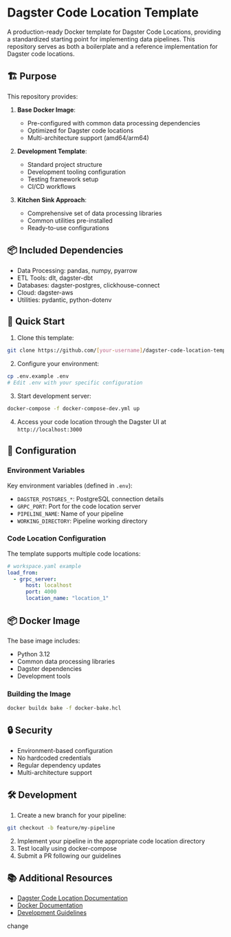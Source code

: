 # Dagster Code Location Template

A production-ready Docker template for Dagster Code Locations, providing a standardized starting point for implementing data pipelines. This repository serves as both a boilerplate and a reference implementation for Dagster code locations.

## 🏗️ Purpose

This repository provides:

1. **Base Docker Image**:
   - Pre-configured with common data processing dependencies
   - Optimized for Dagster code locations
   - Multi-architecture support (amd64/arm64)

2. **Development Template**:
   - Standard project structure
   - Development tooling configuration
   - Testing framework setup
   - CI/CD workflows

3. **Kitchen Sink Approach**:
   - Comprehensive set of data processing libraries
   - Common utilities pre-installed
   - Ready-to-use configurations

## 📦 Included Dependencies

- Data Processing: pandas, numpy, pyarrow
- ETL Tools: dlt, dagster-dbt
- Databases: dagster-postgres, clickhouse-connect
- Cloud: dagster-aws
- Utilities: pydantic, python-dotenv

## 🚀 Quick Start

1. Clone this template:

```bash
git clone https://github.com/[your-username]/dagster-code-location-template
```

2. Configure your environment:

```bash
cp .env.example .env
# Edit .env with your specific configuration
```

3. Start development server:

```bash
docker-compose -f docker-compose-dev.yml up
```

4. Access your code location through the Dagster UI at `http://localhost:3000`

## 🔧 Configuration

### Environment Variables

Key environment variables (defined in `.env`):

- `DAGSTER_POSTGRES_*`: PostgreSQL connection details
- `GRPC_PORT`: Port for the code location server
- `PIPELINE_NAME`: Name of your pipeline
- `WORKING_DIRECTORY`: Pipeline working directory

### Code Location Configuration

The template supports multiple code locations:

```yaml
# workspace.yaml example
load_from:
  - grpc_server:
      host: localhost
      port: 4000
      location_name: "location_1"
```

## 📦 Docker Image

The base image includes:

- Python 3.12
- Common data processing libraries
- Dagster dependencies
- Development tools

### Building the Image

```bash
docker buildx bake -f docker-bake.hcl
```

## 🔒 Security

- Environment-based configuration
- No hardcoded credentials
- Regular dependency updates
- Multi-architecture support

## 🛠️ Development

1. Create a new branch for your pipeline:

```bash
git checkout -b feature/my-pipeline
```

2. Implement your pipeline in the appropriate code location directory
3. Test locally using docker-compose
4. Submit a PR following our guidelines

## 📚 Additional Resources

- [Dagster Code Location Documentation](https://docs.dagster.io/concepts/code-locations)
- [Docker Documentation](https://docs.docker.com)
- [Development Guidelines](CONTRIBUTING.md)

change
